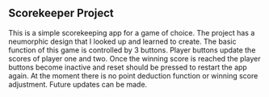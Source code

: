 ## Scorekeeper Project

This is a simple scorekeeping app for a game of choice. The project has a neumorphic design that I looked up and learned to create. The basic function of this game is controlled by 3 buttons. Player buttons update the scores of player one and two. Once the winning score is reached the player buttons become inactive and reset should be pressed to restart the app again. At the moment there is no point deduction function or winning score adjustment. Future updates can be made.